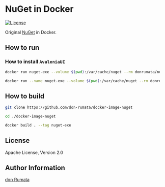 # NuGet in Docker

[![License][license-image]][license-url]

Original [NuGet](https://www.nuget.org/) in Docker.

## How to run

### How to install `AvaloniaUI`

```bash
docker run nuget-exe --volume $(pwd):/var/cache/nuget --rm donrumata/nuget-exe nuget install avalonia
```

```bash
docker run --name nuget-exe --volume $(pwd):/var/cache/nuget --rm donrumata/nuget-exe nuget install avalonia -version 11.0.10
```

## How to build

```bash
git clone https://github.com/don-rumata/docker-image-nuget

cd ./docker-image-nuget

docker build . --tag nuget-exe
```

## License

Apache License, Version 2.0

## Author Information

[don Rumata](https://github.com/don-rumata)

[license-image]: https://img.shields.io/github/license/don-rumata/docker-image-nuget.svg
[license-url]: https://opensource.org/licenses/Apache-2.0

